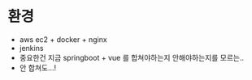# 환경
* aws ec2 + docker + nginx
* jenkins
* 중요한건 지금 springboot + vue 를 합쳐야하는지 안해야하는지를 모르는..
* 안 합쳐도...!
